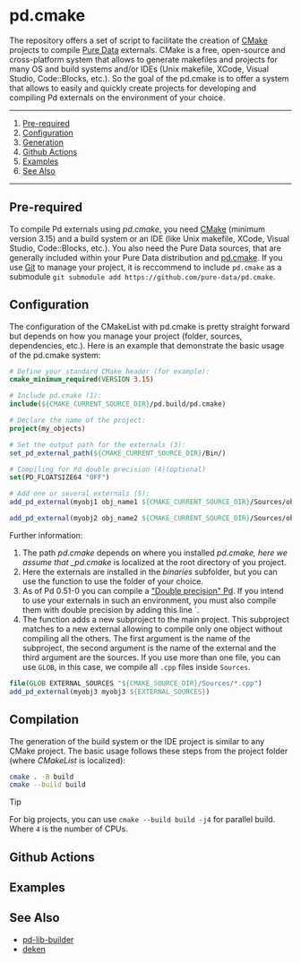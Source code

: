 # pd.cmake

The repository offers a set of script to facilitate the creation of [CMake](https://cmake.org/) projects to compile [Pure Data](https://puredata.info/) externals. CMake is a free, open-source and cross-platform system that allows to generate makefiles and projects for many OS and build systems and/or IDEs (Unix makefile, XCode, Visual Studio, Code::Blocks, etc.). So the goal of the pd.cmake is to offer a system that allows to easily and quickly create projects for developing and compiling Pd externals on the environment of your choice.

---

1. [Pre-required](https://github.com/pure-data/pd.cmake#pre-required)
2. [Configuration](https://github.com/pure-data/pd.cmake#Configuration)
3. [Generation](https://github.com/pure-data/pd.cmake#Generation)
4. [Github Actions](https://github.com/pure-data/pd.cmake#Github-Actions)
5. [Examples](https://github.com/pure-data/pd.cmake#Examples)
6. [See Also](https://github.com/pure-data/pd.cmake#See-Also)

---

## Pre-required

To compile Pd externals using _pd.cmake_, you need [CMake](https://cmake.org/) (minimum version 3.15) and a build system or an IDE (like Unix makefile, XCode, Visual Studio, Code::Blocks, etc.). You also need the Pure Data sources, that are generally included within your Pure Data distribution and [pd.cmake](https://github.com/pure-data/pd.build/archive/main.zip). If you use [Git](https://git-scm.com/) to manage your project, it is reccommend to include `pd.cmake` as a submodule `git submodule add https://github.com/pure-data/pd.cmake`.

## Configuration

The configuration of the CMakeList with pd.cmake is pretty straight forward but depends on how you manage your project (folder, sources, dependencies, etc.). Here is an example that demonstrate the basic usage of the pd.cmake system:

```cmake
# Define your standard CMake header (for example):
cmake_minimum_required(VERSION 3.15)

# Include pd.cmake (1):
include(${CMAKE_CURRENT_SOURCE_DIR}/pd.build/pd.cmake)

# Declare the name of the project:
project(my_objects)

# Set the output path for the externals (3):
set_pd_external_path(${CMAKE_CURRENT_SOURCE_DIR}/Bin/)

# Compiling for Pd double precision (4)(optional)
set(PD_FLOATSIZE64 "OFF")

# Add one or several externals (5):
add_pd_external(myobj1 obj_name1 ${CMAKE_CURRENT_SOURCE_DIR}/Sources/obj1.c)

add_pd_external(myobj2 obj_name2 ${CMAKE_CURRENT_SOURCE_DIR}/Sources/obj2.cpp)
```

Further information:

1. The path _pd.cmake_ depends on where you installed _pd.cmake, here we assume that \_pd.cmake_ is localized at the root directory of you project.
2. Here the externals are installed in the _binaries_ subfolder, but you can use the function to use the folder of your choice.
3. As of Pd 0.51-0 you can compile a ["Double precision" Pd](http://msp.ucsd.edu/Pd_documentation/x6.htm#s6.6). If you intend to use your externals in such an environment, you must also compile them with double precision by adding this line `.
4. The function adds a new subproject to the main project. This subproject matches to a new external allowing to compile only one object without compiling all the others. The first argument is the name of the subproject, the second argument is the name of the external and the third argument are the sources. If you use more than one file, you can use `GLOB`, in this case, we compile all `.cpp` files inside `Sources`.

```cmake
file(GLOB EXTERNAL_SOURCES "${CMAKE_SOURCE_DIR}/Sources/*.cpp")
add_pd_external(myobj3 myobj3 ${EXTERNAL_SOURCES})
```

## Compilation

The generation of the build system or the IDE project is similar to any CMake project. The basic usage follows these steps from the project folder (where _CMakeList_ is localized):

```bash
cmake . -B build
cmake --build build
```

> [!TIP]
> For big projects, you can use `cmake --build build -j4` for parallel build. Where `4` is the number of CPUs.

## Github Actions

## Examples

## See Also

- [pd-lib-builder](https://github.com/pure-data/pd-lib-builder)
- [deken](https://github.com/pure-data/deken)
